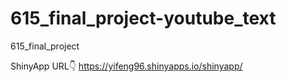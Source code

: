 # 615_final_project-youtube_text
615_final_project

ShinyApp URL👇  https://yifeng96.shinyapps.io/shinyapp/
